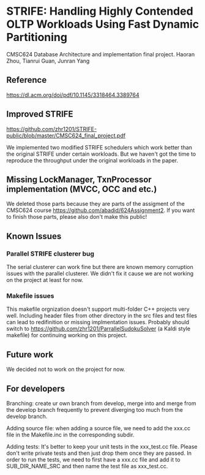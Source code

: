 # STRIFE: Handling Highly Contended OLTP Workloads Using Fast Dynamic Partitioning
CMSC624 Database Architecture and implementation final project. Haoran Zhou, Tianrui Guan, Junran Yang

## Reference
https://dl.acm.org/doi/pdf/10.1145/3318464.3389764

## Improved STRIFE
https://github.com/zhr1201/STRIFE-public/blob/master/CMSC624_final_project.pdf

We implemented two modified STRIFE schedulers which work better than the original STRIFE under certain workloads. But we haven't got the time to reproduce the throughput under the original workloads in the paper.

## Missing LockManager, TxnProcessor implementation (MVCC, OCC and etc.)
We deleted those parts because they are parts of the assigment of the CMSC624 course https://github.com/abadid/624Assignment2. If you want to finish those parts, please also don't make this public!

## Known Issues

### Parallel STRIFE clusterer bug
The serial clusterer can work fine but there are known memory corruption issues with the parallel clusterer. We didn't fix it cause we are not working on the project at least for now.

### Makefile issues
This makefile orgnization doesn't support multi-folder C++ projects very well. Including header files from other directory in the src files and test files can lead to redifinition or missing implmentation issues. Probably should switch to https://github.com/zhr1201/ParrallelSudokuSolver (a Kaldi style makefile) for continuing working on this project.

## Future work
We decided not to work on the project for now.

## For developers
Branching: create ur own branch from develop, merge into and merge from the develop branch frequently to prevent diverging too much from the develop branch.

Adding source file: when adding a source file, we need to add the xxx.cc file in the Makefile.inc in the corresponding subdir.

Adding tests: It's better to keep your unit tests in the xxx_test.cc file. Please don't write private tests and then just drop them once they are passed. In order to run the tests, we need to first have a xxx.cc file and add it to SUB_DIR_NAME_SRC and then name the test file as xxx_test.cc.
